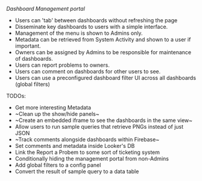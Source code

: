 *Dashboard Management portal*

- Users can 'tab' between dashboards without refreshing the page
- Disseminate key dashboards to users with a simple interface.
- Management of the menu is shown to Admins only.
- Metadata can be retrieved from System Activity and shown to a user if important.
- Owners can be assigned by Admins to be responsible for maintenance of dashboards.
- Users can report problems to owners.
- Users can comment on dashboards for other users to see.
- Users can use a preconfigured dashboard filter UI across all dashboards (global filters)

TODOs:
- Get more interesting Metadata
- ~Clean up the show/hide panels~
- ~Create an embedded iframe to see the dashboards in the same view~
- Allow users to run sample queries that retrieve PNGs instead of just JSON
- ~Track comments alongside dashboards within Firebase~
- Set comments and metadata inside Looker's DB
- Link the Report a Probem to some sort of ticketing system
- Conditionally hiding the management portal from non-Admins
- Add global filters to a config panel
- Convert the result of sample query to a data table